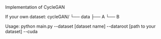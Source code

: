 Implementation of CycleGAN

If your own dataset:
    cycleGAN/
    └── data
        ├── A
        └── B

Usage:
    python main.py --dataset [dataset name] --dataroot [path to your dataset] --cuda
